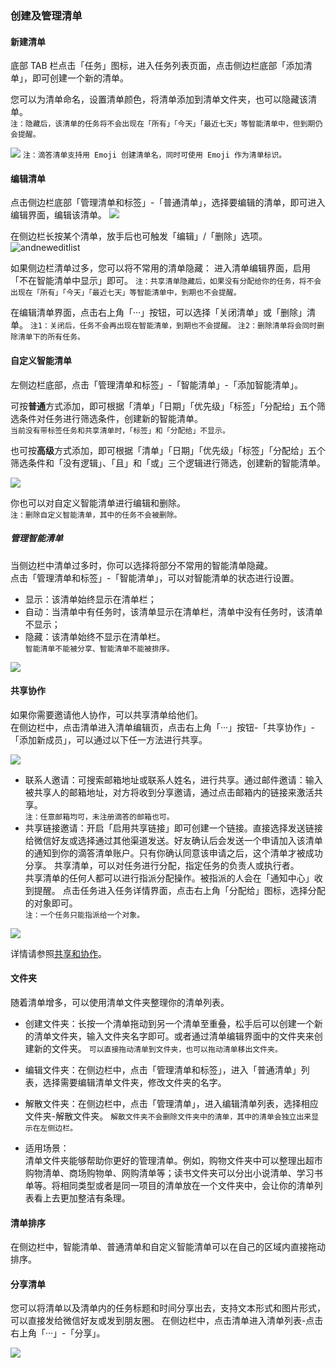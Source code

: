 ### 创建及管理清单

#### 新建清单

底部 TAB 栏点击「任务」图标，进入任务列表页面，点击侧边栏底部「添加清单」，即可创建一个新的清单。

您可以为清单命名，设置清单颜色，将清单添加到清单文件夹，也可以隐藏该清单。 <br>`注：隐藏后，该清单的任务将不会出现在「所有」「今天」「最近七天」等智能清单中，但到期仍会提醒。`

![](../../images/android/list/guo6.png) `注：滴答清单支持用 Emoji 创建清单名，同时可使用 Emoji 作为清单标识。`

#### 编辑清单

点击侧边栏底部「管理清单和标签」-「普通清单」，选择要编辑的清单，即可进入编辑界面，编辑该清单。
![](../../images/android/list/guo7.png) 

在侧边栏长按某个清单，放手后也可触发「编辑」/「删除」选项。
![andneweditlist](../../images/android/list/andneweditlist.png)

如果侧边栏清单过多，您可以将不常用的清单隐藏： 进入清单编辑界面，启用「不在智能清单中显示」即可。 `注：共享清单隐藏后，如果没有分配给你的任务，将不会出现在「所有」「今天」「最近七天」等智能清单中，到期也不会提醒。`

在编辑清单界面，点击右上角「···」按钮，可以选择「关闭清单」或「删除」清单。 
`注1：关闭后，任务不会再出现在智能清单，到期也不会提醒。`
`注2：删除清单将会同时删除清单下的所有任务。`


#### 自定义智能清单

左侧边栏底部，点击「管理清单和标签」-「智能清单」-「添加智能清单」。

可按**普通**方式添加，即可根据「清单」「日期」「优先级」「标签」「分配给」五个筛选条件对任务进行筛选条件，创建新的智能清单。 <br >`当前没有带标签任务和共享清单时，「标签」和「分配给」不显示。`

也可按**高级**方式添加，即可根据「清单」「日期」「优先级」「标签」「分配给」五个筛选条件和「没有逻辑」、「且」和「或」三个逻辑进行筛选，创建新的智能清单。

![](../../images/android/list/guo9.png)

你也可以对自定义智能清单进行编辑和删除。 <br>`注：删除自定义智能清单，其中的任务不会被删除。`

##### 管理智能清单

当侧边栏中清单过多时，你可以选择将部分不常用的智能清单隐藏。 <br>点击「管理清单和标签」-「智能清单」，可以对智能清单的状态进行设置。

* 显示：该清单始终显示在清单栏；
* 自动：当清单中有任务时，该清单显示在清单栏，清单中没有任务时，该清单不显示；
* 隐藏：该清单始终不显示在清单栏。
  <br >`智能清单不能被分享、智能清单不能被排序。` 

![](../../images/android/list/guo8.png)

#### 共享协作

如果你需要邀请他人协作，可以共享清单给他们。 <br>在侧边栏中，点击清单进入清单编辑页，点击右上角「···」按钮-「共享协作」-「添加新成员」，可以通过以下任一方法进行共享。

![](../../images/android/list/collaborate.png)

* 联系人邀请：可搜索邮箱地址或联系人姓名，进行共享。通过邮件邀请：输入被共享人的邮箱地址，对方将收到分享邀请，通过点击邮箱内的链接来激活共享。
  <br>`注：任意邮箱均可，未注册滴答的邮箱也可。`
* 共享链接邀请：开启「启用共享链接」即可创建一个链接。直接选择发送链接给微信好友或选择通过其他渠道发送。好友确认后会发送一个申请加入该清单的通知到你的滴答清单账户。只有你确认同意该申请之后，这个清单才被成功分享。
共享清单，可以对任务进行分配，指定任务的负责人或执行者。 <br>共享清单的任何人都可以进行指派分配操作。被指派的人会在「通知中心」收到提醒。 点击任务进入任务详情界面，点击右上角「分配给」图标，选择分配的对象即可。 <br>`注：一个任务只能指派给一个对象。`

![](../../images/android/list/assign.png)

详情请参照[共享和协作](../collaboration.md)。

#### 文件夹

随着清单增多，可以使用清单文件夹整理你的清单列表。

* 创建文件夹：长按一个清单拖动到另一个清单至重叠，松手后可以创建一个新的清单文件夹，输入文件夹名字即可。或者通过清单编辑界面中的文件夹来创建新的文件夹。 `可以直接拖动清单到文件夹，也可以拖动清单移出文件夹。`

* 编辑文件夹：在侧边栏中，点击「管理清单和标签」，进入「普通清单」列表，选择需要编辑清单文件夹，修改文件夹的名字。

* 解散文件夹：在侧边栏中，点击「管理清单」，进入编辑清单列表，选择相应文件夹-解散文件夹。 `解散文件夹不会删除文件夹中的清单，其中的清单会独立出来显示在左侧边栏。`


* 适用场景： <br >清单文件夹能够帮助你更好的管理清单。例如，购物文件夹中可以整理出超市购物清单、商场购物单、网购清单等；读书文件夹可以分出小说清单、学习书单等。将相同类型或者是同一项目的清单放在一个文件夹中，会让你的清单列表看上去更加整洁有条理。

#### 清单排序

在侧边栏中，智能清单、普通清单和自定义智能清单可以在自己的区域内直接拖动排序。

#### 分享清单

您可以将清单以及清单内的任务标题和时间分享出去，支持文本形式和图片形式，可以直接发给微信好友或发到朋友圈。 在侧边栏中，点击清单进入清单列表-点击右上角「···」-「分享」。

![](../../images/android/list/share.png)

